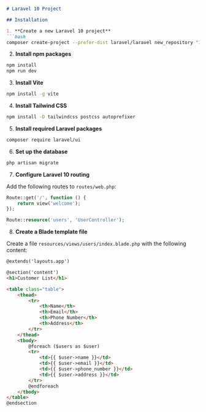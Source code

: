 ```markdown
# Laravel 10 Project

## Installation

1. **Create a new Laravel 10 project**
```bash
composer create-project --prefer-dist laravel/laravel new_repository "10.*"
```

2. **Install npm packages**
```bash
npm install
npm run dev
```

3. **Install Vite**
```bash
npm install -g vite
```

4. **Install Tailwind CSS**
```bash
npm install -D tailwindcss postcss autoprefixer
```

5. **Install required Laravel packages**
```bash
composer require laravel/ui
```

6. **Set up the database**
```bash
php artisan migrate
```

7. **Configure Laravel 10 routing**

Add the following routes to `routes/web.php`:

```php
Route::get('/', function () {
    return view('welcome');
});

Route::resource('users', 'UserController');
```

8. **Create a Blade template file**

Create a file `resources/views/users/index.blade.php` with the following content:

```html
@extends('layouts.app')

@section('content')
<h1>Customer List</h1>

<table class="table">
    <thead>
        <tr>
            <th>Name</th>
            <th>Email</th>
            <th>Phone Number</th>
            <th>Address</th>
        </tr>
    </thead>
    <tbody>
        @foreach ($users as $user)
        <tr>
            <td>{{ $user->name }}</td>
            <td>{{ $user->email }}</td>
            <td>{{ $user->phone_number }}</td>
            <td>{{ $user->address }}</td>
        </tr>
        @endforeach
    </tbody>
</table>
@endsection
```

